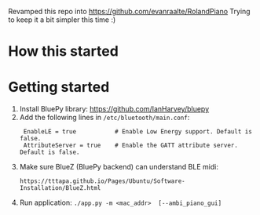 Revamped this repo into https://github.com/evanraalte/RolandPiano
Trying to keep it a bit simpler this time :)


# How this started

# Getting started

1. Install BluePy library: https://github.com/IanHarvey/bluepy
2. Add the following lines in `/etc/bluetooth/main.conf`:
    ``` 
     EnableLE = true           # Enable Low Energy support. Default is false.
     AttributeServer = true    # Enable the GATT attribute server. Default is false.
    ```
3. Make sure BlueZ (BluePy backend) can understand BLE midi:
    ```
    https://tttapa.github.io/Pages/Ubuntu/Software-Installation/BlueZ.html
    ```
4. Run application: `./app.py -m <mac_addr>  [--ambi_piano_gui]`
